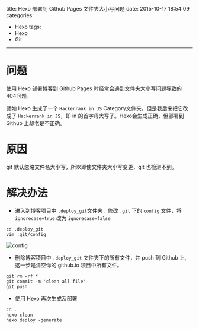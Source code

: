 title: Hexo 部署到 Github Pages 文件夹大小写问题
date: 2015-10-17 18:54:09
categories:
- Hexo
tags:
- Hexo
- Git
---

# 问题

使用 Hexo 部署博客到 Github Pages 时经常会遇到文件夹大小写问题导致的 404问题。

譬如 Hexo 生成了一个 `Hackerrank in JS` Category文件夹，但是我后来把它改成了  `Hackerrank in JS`，即 in 的首字母大写了。Hexo会生成正确，但部署到 Github 上却老是不正确。

# 原因

git 默认忽略文件名大小写，所以即使文件夹大小写变更，git 也检测不到。

# 解决办法

+ 进入到博客项目中 `.deploy_git`文件夹，修改 `.git` 下的 `config` 文件，将 `ignorecase=true` 改为 `ignorecase=false` 

```
cd .deploy_git
vim .git/config
```
![config](http://7xnlp7.com1.z0.glb.clouddn.com/hexo-deploy.png-small)

+ 删除博客项目中 `.deploy_git` 文件夹下的所有文件，并 push 到 Github 上, 这一步是清空你的 github.io 项目中所有文件。

```
git rm -rf *
git commit -m 'clean all file'
git push
```

+ 使用 Hexo 再次生成及部署

```
cd ..
hexo clean
hexo deploy -generate
```




